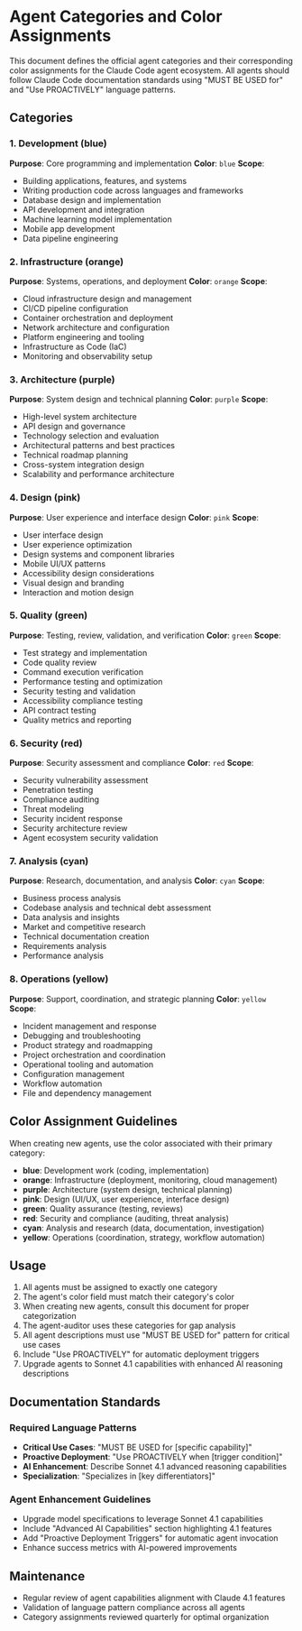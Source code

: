 # Agent Categories and Color Assignments

This document defines the official agent categories and their corresponding color assignments for the Claude Code
agent ecosystem. All agents should follow Claude Code documentation standards using "MUST BE USED for" and "Use
PROACTIVELY" language patterns.

## Categories

### 1. **Development** (blue)

**Purpose**: Core programming and implementation **Color**: `blue` **Scope**:

- Building applications, features, and systems
- Writing production code across languages and frameworks
- Database design and implementation
- API development and integration
- Machine learning model implementation
- Mobile app development
- Data pipeline engineering

### 2. **Infrastructure** (orange)

**Purpose**: Systems, operations, and deployment **Color**: `orange` **Scope**:

- Cloud infrastructure design and management
- CI/CD pipeline configuration
- Container orchestration and deployment
- Network architecture and configuration
- Platform engineering and tooling
- Infrastructure as Code (IaC)
- Monitoring and observability setup

### 3. **Architecture** (purple)

**Purpose**: System design and technical planning **Color**: `purple` **Scope**:

- High-level system architecture
- API design and governance
- Technology selection and evaluation
- Architectural patterns and best practices
- Technical roadmap planning
- Cross-system integration design
- Scalability and performance architecture

### 4. **Design** (pink)

**Purpose**: User experience and interface design **Color**: `pink` **Scope**:

- User interface design
- User experience optimization
- Design systems and component libraries
- Mobile UI/UX patterns
- Accessibility design considerations
- Visual design and branding
- Interaction and motion design

### 5. **Quality** (green)

**Purpose**: Testing, review, validation, and verification **Color**: `green` **Scope**:

- Test strategy and implementation
- Code quality review
- Command execution verification
- Performance testing and optimization
- Security testing and validation
- Accessibility compliance testing
- API contract testing
- Quality metrics and reporting

### 6. **Security** (red)

**Purpose**: Security assessment and compliance **Color**: `red` **Scope**:

- Security vulnerability assessment
- Penetration testing
- Compliance auditing
- Threat modeling
- Security incident response
- Security architecture review
- Agent ecosystem security validation

### 7. **Analysis** (cyan)

**Purpose**: Research, documentation, and analysis **Color**: `cyan` **Scope**:

- Business process analysis
- Codebase analysis and technical debt assessment
- Data analysis and insights
- Market and competitive research
- Technical documentation creation
- Requirements analysis
- Performance analysis

### 8. **Operations** (yellow)

**Purpose**: Support, coordination, and strategic planning **Color**: `yellow` **Scope**:

- Incident management and response
- Debugging and troubleshooting
- Product strategy and roadmapping
- Project orchestration and coordination
- Operational tooling and automation
- Configuration management
- Workflow automation
- File and dependency management

## Color Assignment Guidelines

When creating new agents, use the color associated with their primary category:

- **blue**: Development work (coding, implementation)
- **orange**: Infrastructure (deployment, monitoring, cloud management)
- **purple**: Architecture (system design, technical planning)
- **pink**: Design (UI/UX, user experience, interface design)
- **green**: Quality assurance (testing, reviews)
- **red**: Security and compliance (auditing, threat analysis)
- **cyan**: Analysis and research (data, documentation, investigation)
- **yellow**: Operations (coordination, strategy, workflow automation)

## Usage

1. All agents must be assigned to exactly one category
2. The agent's color field must match their category's color
3. When creating new agents, consult this document for proper categorization
4. The agent-auditor uses these categories for gap analysis
5. All agent descriptions must use "MUST BE USED for" pattern for critical use cases
6. Include "Use PROACTIVELY" for automatic deployment triggers
7. Upgrade agents to Sonnet 4.1 capabilities with enhanced AI reasoning descriptions

## Documentation Standards

### Required Language Patterns

- **Critical Use Cases**: "MUST BE USED for [specific capability]"
- **Proactive Deployment**: "Use PROACTIVELY when [trigger condition]"
- **AI Enhancement**: Describe Sonnet 4.1 advanced reasoning capabilities
- **Specialization**: "Specializes in [key differentiators]"

### Agent Enhancement Guidelines

- Upgrade model specifications to leverage Sonnet 4.1 capabilities
- Include "Advanced AI Capabilities" section highlighting 4.1 features
- Add "Proactive Deployment Triggers" for automatic agent invocation
- Enhance success metrics with AI-powered improvements

## Maintenance

- Regular review of agent capabilities alignment with Claude 4.1 features
- Validation of language pattern compliance across all agents
- Category assignments reviewed quarterly for optimal organization
